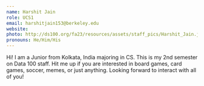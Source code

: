 ```yaml
---
name: Harshit Jain
role: UCS1
email: harshitjain153@berkeley.edu
website: 
photo: http://ds100.org/fa23/resources/assets/staff_pics/Harshit_Jain.jpeg
pronouns: He/Him/His
---
```

Hi! I am a Junior from Kolkata, India majoring in CS. This is my 2nd semester on Data 100 staff. Hit me up if you are interested in board games, card games, soccer, memes, or just anything. Looking forward to interact with all of you!
